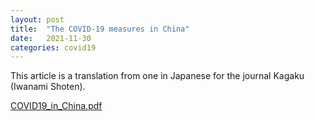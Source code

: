 ```yaml
---
layout: post
title:  "The COVID-19 measures in China"
date:   2021-11-30
categories: covid19
---
```


This article is a translation from one in Japanese for the journal Kagaku (Iwanami Shoten).

[COVID19_in_China.pdf](https://ryseto.github.io/assets/pdf/COVID19_in_China.pdf)

